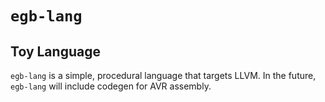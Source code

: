 # `egb-lang`
## Toy Language

`egb-lang` is a simple, procedural language that targets LLVM. In the future,
`egb-lang` will include codegen for AVR assembly.
